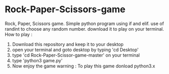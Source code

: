 # Rock-Paper-Scissors-game
Rock, Paper, Scissors game. Simple python program using if and elif. use of randint to choose any random number.
download it to play on your terminal.
How to play :
1. Download this repository and keep it to your desktop
2. open your terminal and goto desktop by typing 'cd Desktop'
3. type 'cd Rock-Paper-Scissor-game-master' on your terminal
4. type 'python3 game.py'
5. Now enjoy the game
warning : To play this game donload python3.x
